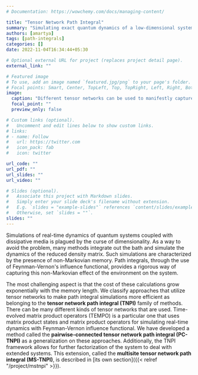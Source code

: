 ```yaml
---
# Documentation: https://wowchemy.com/docs/managing-content/

title: "Tensor Network Path Integral"
summary: "Simulating exact quantum dynamics of a low-dimensional system interacting with a large dissipative environment proves to be challenging due to presence of non-Markovian effects. Tensor networks can be successfully used to reduce the memory burden of these non-Markovian simulations making it possible to study chemical reactions in the condensed phase with greater accuracy."
authors: [amartya]
tags: [path-integrals]
categories: []
date: 2022-11-04T16:34:44+05:30

# Optional external URL for project (replaces project detail page).
external_link: ""

# Featured image
# To use, add an image named `featured.jpg/png` to your page's folder.
# Focal points: Smart, Center, TopLeft, Top, TopRight, Left, Right, BottomLeft, Bottom, BottomRight.
image:
  caption: "Different tensor networks can be used to manifestly capture different properties of the dynamics."
  focal_point: ""
  preview_only: false

# Custom links (optional).
#   Uncomment and edit lines below to show custom links.
# links:
# - name: Follow
#   url: https://twitter.com
#   icon_pack: fab
#   icon: twitter

url_code: ""
url_pdf: ""
url_slides: ""
url_video: ""

# Slides (optional).
#   Associate this project with Markdown slides.
#   Simply enter your slide deck's filename without extension.
#   E.g. `slides = "example-slides"` references `content/slides/example-slides.md`.
#   Otherwise, set `slides = ""`.
slides: ""
---
```


Simulations of real-time dynamics of quantum systems coupled with dissipative media is plagued by the curse of dimensionality. As a way to avoid the problem, many methods integrate out the bath and simulate the dynamics of the reduced density matrix. Such simulations are characterized by the presence of non-Markovian memory. Path integrals, through the use of Feynman-Vernon's influence functional, provides a rigorous way of capturing this non-Markovian effect of the environment on the system.

The most challenging aspect is that the cost of these calculations grow exponentially with the memory length. We classify approaches that utilize tensor networks to make path integral simulations more efficient as belonging to the **tensor network path integral (TNPI)** family of methods. There can be many different kinds of tensor networks that are used. Time-evolved matrix product operators (TEMPO) is a particular one that uses matrix product states and matrix product operators for simulating real-time dynamics with Feynman-Vernon influence functional. We have developed a method called the **pairwise-connected tensor network path integral (PC-TNPI)** as a generalization on these approaches. Additionally, the TNPI framework allows for further factorization of the system to deal with extended systems. This extension, called the **multisite tensor network path integral (MS-TNPI)**, is described in [its own section]({{< relref "/project/mstnpi" >}}).